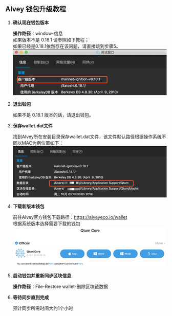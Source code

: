 ## Alvey 钱包升级教程

1. **确认现在钱包版本**

	**操作路径**：window-信息  
	如果版本不是 0.18.1 请参照如下教程；  
	如果已经是0.18.1依然存在该问题，请直接跳到步骤5。  
	![1.png](1.png)

2. **退出钱包**

	如果不是 0.18.1 版本的话，请退出钱包。

3. **保存wallet.dat文件**

	找到Alvey所在安装目录保存wallet.dat文件，该文件默认路径根据操作系统不同以MAC为例位置如下：  
	![2.png](2.png)

4. **下载新版本钱包**

	前往Alvey官方钱包下载路径：<https://alveyeco.io/wallet>  
	根据系统版本选择需要下载的钱包  
	![3.png](3.png)

5. **启动钱包并重新同步区块信息**

	**操作路径**：File-Restore wallet-删除区块链数据

6. **等待同步直到完成**

	预计同步所需时间大约1个小时

